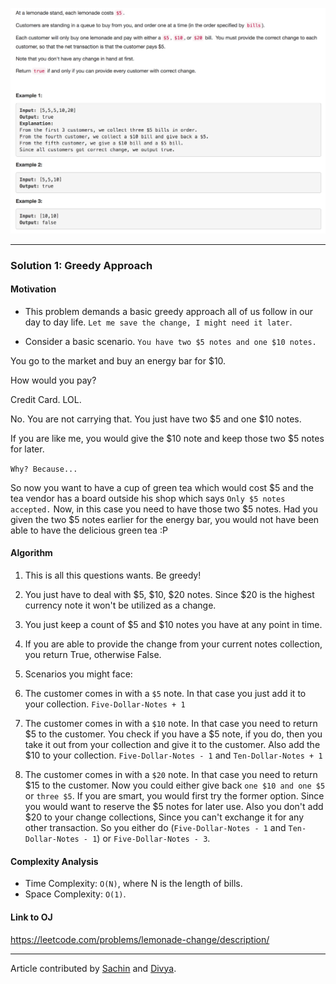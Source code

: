 <p align="center">
<img src="../../Images/Lemonade-Change.png" width="600">
</p>

---
### Solution 1: Greedy Approach

#### Motivation

* This problem demands a basic greedy approach all of us follow in our day to day life.
`Let me save the change, I might need it later`.

* Consider a basic scenario.
`You have two $5 notes and one $10 notes.`

You go to the market and buy an energy bar for $10.

How would you pay?

Credit Card. LOL.

No. You are not carrying that. You just have two $5 and one $10 notes.

If you are like me, you would give the $10 note and keep those two $5 notes for later.

`Why? Because...`

So now you want to have a cup of green tea which would cost $5 and the tea vendor has a board outside his shop which says `Only $5 notes accepted.` Now, in this case you need to have those two $5 notes. Had you given the two $5 notes earlier for the energy bar, you would not have been able to have the delicious green tea :P

#### Algorithm

1. This is all this questions wants. Be greedy!

2. You just have to deal with $5, $10, $20 notes. Since $20 is the highest currency note it won't be utilized as a change.

3. You just keep a count of $5 and $10 notes you have at any point in time.

4. If you are able to provide the change from your current notes collection, you return True, otherwise False.

5. Scenarios you might face:
  1. The customer comes in with a `$5` note. In that case you just add it to your collection. `Five-Dollar-Notes + 1`
  2. The customer comes in with a `$10` note. In that case you need to return $5 to the customer. You check if you have a $5 note, if you do, then you take it out from your collection and give it to the customer. Also add the $10 to your collection. `Five-Dollar-Notes - 1` and `Ten-Dollar-Notes + 1`
  3. The customer comes in with a `$20` note. In that case you need to return $15 to the customer. Now you could either give back `one $10 and one $5` or `three $5`. If you are smart, you would first try the former option. Since you would want to reserve the $5 notes for later use. Also you don't add $20 to your change collections, Since you can't exchange it for any other transaction. So you either do (`Five-Dollar-Notes - 1` and `Ten-Dollar-Notes - 1`) or `Five-Dollar-Notes - 3`.

#### Complexity Analysis

* Time Complexity: `O(N)`, where N is the length of bills.
* Space Complexity: `O(1)`.

#### Link to OJ

https://leetcode.com/problems/lemonade-change/description/

---
Article contributed by [Sachin](https://github.com/edorado93) and [Divya](https://github.com/DivyaGodayal).

